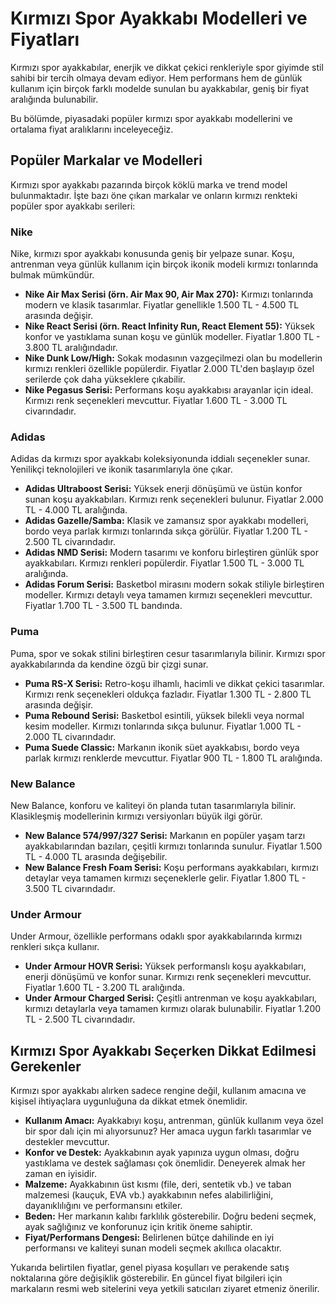 # Kırmızı Spor Ayakkabı Modelleri ve Fiyatları

Kırmızı spor ayakkabılar, enerjik ve dikkat çekici renkleriyle spor giyimde stil sahibi bir tercih olmaya devam ediyor. Hem performans hem de günlük kullanım için birçok farklı modelde sunulan bu ayakkabılar, geniş bir fiyat aralığında bulunabilir.

Bu bölümde, piyasadaki popüler kırmızı spor ayakkabı modellerini ve ortalama fiyat aralıklarını inceleyeceğiz.

## Popüler Markalar ve Modelleri

Kırmızı spor ayakkabı pazarında birçok köklü marka ve trend model bulunmaktadır. İşte bazı öne çıkan markalar ve onların kırmızı renkteki popüler spor ayakkabı serileri:

### Nike

Nike, kırmızı spor ayakkabı konusunda geniş bir yelpaze sunar. Koşu, antrenman veya günlük kullanım için birçok ikonik modeli kırmızı tonlarında bulmak mümkündür.

*   **Nike Air Max Serisi (örn. Air Max 90, Air Max 270):** Kırmızı tonlarında modern ve klasik tasarımlar. Fiyatlar genellikle 1.500 TL - 4.500 TL arasında değişir.
*   **Nike React Serisi (örn. React Infinity Run, React Element 55):** Yüksek konfor ve yastıklama sunan koşu ve günlük modeller. Fiyatlar 1.800 TL - 3.800 TL aralığındadır.
*   **Nike Dunk Low/High:** Sokak modasının vazgeçilmezi olan bu modellerin kırmızı renkleri özellikle popülerdir. Fiyatlar 2.000 TL'den başlayıp özel serilerde çok daha yükseklere çıkabilir.
*   **Nike Pegasus Serisi:** Performans koşu ayakkabısı arayanlar için ideal. Kırmızı renk seçenekleri mevcuttur. Fiyatlar 1.600 TL - 3.000 TL civarındadır.

### Adidas

Adidas da kırmızı spor ayakkabı koleksiyonunda iddialı seçenekler sunar. Yenilikçi teknolojileri ve ikonik tasarımlarıyla öne çıkar.

*   **Adidas Ultraboost Serisi:** Yüksek enerji dönüşümü ve üstün konfor sunan koşu ayakkabıları. Kırmızı renk seçenekleri bulunur. Fiyatlar 2.000 TL - 4.000 TL aralığında.
*   **Adidas Gazelle/Samba:** Klasik ve zamansız spor ayakkabı modelleri, bordo veya parlak kırmızı tonlarında sıkça görülür. Fiyatlar 1.200 TL - 2.500 TL civarındadır.
*   **Adidas NMD Serisi:** Modern tasarımı ve konforu birleştiren günlük spor ayakkabıları. Kırmızı renkleri popülerdir. Fiyatlar 1.500 TL - 3.000 TL aralığında.
*   **Adidas Forum Serisi:** Basketbol mirasını modern sokak stiliyle birleştiren modeller. Kırmızı detaylı veya tamamen kırmızı seçenekleri mevcuttur. Fiyatlar 1.700 TL - 3.500 TL bandında.

### Puma

Puma, spor ve sokak stilini birleştiren cesur tasarımlarıyla bilinir. Kırmızı spor ayakkabılarında da kendine özgü bir çizgi sunar.

*   **Puma RS-X Serisi:** Retro-koşu ilhamlı, hacimli ve dikkat çekici tasarımlar. Kırmızı renk seçenekleri oldukça fazladır. Fiyatlar 1.300 TL - 2.800 TL arasında değişir.
*   **Puma Rebound Serisi:** Basketbol esintili, yüksek bilekli veya normal kesim modeller. Kırmızı tonlarında sıkça bulunur. Fiyatlar 1.000 TL - 2.000 TL civarındadır.
*   **Puma Suede Classic:** Markanın ikonik süet ayakkabısı, bordo veya parlak kırmızı renklerde mevcuttur. Fiyatlar 900 TL - 1.800 TL aralığında.

### New Balance

New Balance, konforu ve kaliteyi ön planda tutan tasarımlarıyla bilinir. Klasikleşmiş modellerinin kırmızı versiyonları büyük ilgi görür.

*   **New Balance 574/997/327 Serisi:** Markanın en popüler yaşam tarzı ayakkabılarından bazıları, çeşitli kırmızı tonlarında sunulur. Fiyatlar 1.500 TL - 4.000 TL arasında değişebilir.
*   **New Balance Fresh Foam Serisi:** Koşu performans ayakkabıları, kırmızı detaylar veya tamamen kırmızı seçeneklerle gelir. Fiyatlar 1.800 TL - 3.500 TL civarındadır.

### Under Armour

Under Armour, özellikle performans odaklı spor ayakkabılarında kırmızı renkleri sıkça kullanır.

*   **Under Armour HOVR Serisi:** Yüksek performanslı koşu ayakkabıları, enerji dönüşümü ve konfor sunar. Kırmızı renk seçenekleri mevcuttur. Fiyatlar 1.600 TL - 3.200 TL aralığında.
*   **Under Armour Charged Serisi:** Çeşitli antrenman ve koşu ayakkabıları, kırmızı detaylarla veya tamamen kırmızı olarak bulunabilir. Fiyatlar 1.200 TL - 2.500 TL civarındadır.

## Kırmızı Spor Ayakkabı Seçerken Dikkat Edilmesi Gerekenler

Kırmızı spor ayakkabı alırken sadece rengine değil, kullanım amacına ve kişisel ihtiyaçlara uygunluğuna da dikkat etmek önemlidir.

*   **Kullanım Amacı:** Ayakkabıyı koşu, antrenman, günlük kullanım veya özel bir spor dalı için mi alıyorsunuz? Her amaca uygun farklı tasarımlar ve destekler mevcuttur.
*   **Konfor ve Destek:** Ayakkabının ayak yapınıza uygun olması, doğru yastıklama ve destek sağlaması çok önemlidir. Deneyerek almak her zaman en iyisidir.
*   **Malzeme:** Ayakkabının üst kısmı (file, deri, sentetik vb.) ve taban malzemesi (kauçuk, EVA vb.) ayakkabının nefes alabilirliğini, dayanıklılığını ve performansını etkiler.
*   **Beden:** Her markanın kalıbı farklılık gösterebilir. Doğru bedeni seçmek, ayak sağlığınız ve konforunuz için kritik öneme sahiptir.
*   **Fiyat/Performans Dengesi:** Belirlenen bütçe dahilinde en iyi performansı ve kaliteyi sunan modeli seçmek akıllıca olacaktır.

Yukarıda belirtilen fiyatlar, genel piyasa koşulları ve perakende satış noktalarına göre değişiklik gösterebilir. En güncel fiyat bilgileri için markaların resmi web sitelerini veya yetkili satıcıları ziyaret etmeniz önerilir.